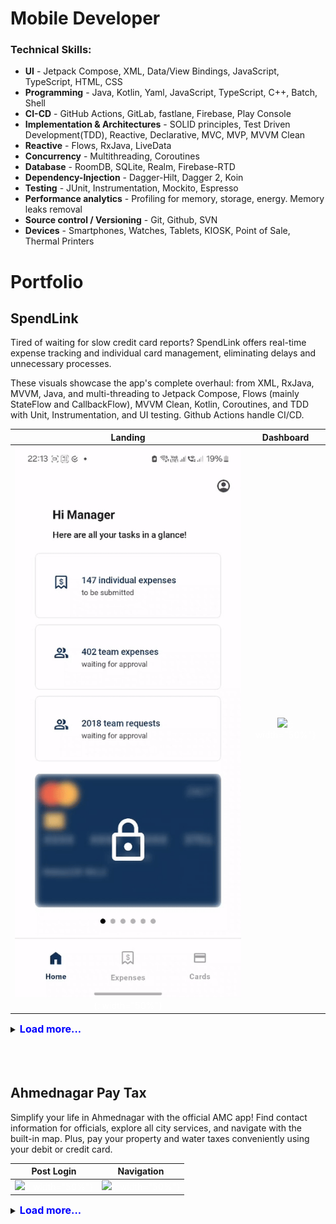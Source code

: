 # Mobile Developer

### Technical Skills:
 - **UI** - Jetpack Compose, XML, Data/View Bindings, JavaScript, TypeScript, HTML, CSS
 - **Programming** - Java, Kotlin, Yaml, JavaScript, TypeScript, C++, Batch, Shell
 - **CI-CD** - GitHub Actions, GitLab, fastlane, Firebase, Play Console
 - **Implementation & Architectures** - SOLID principles, Test Driven Development(TDD), Reactive, Declarative, MVC, MVP, MVVM Clean
 - **Reactive** - Flows, RxJava, LiveData
 - **Concurrency** - Multithreading, Coroutines
 - **Database** - RoomDB, SQLite, Realm, Firebase-RTD
 - **Dependency-Injection** - Dagger-Hilt, Dagger 2, Koin
 - **Testing** - JUnit, Instrumentation, Mockito, Espresso
 - **Performance analytics** - Profiling for memory, storage, energy. Memory leaks removal
 - **Source control / Versioning** - Git, Github, SVN
 - **Devices** - Smartphones, Watches, Tablets, KIOSK, Point of Sale, Thermal Printers
 
# Portfolio

## **SpendLink**

Tired of waiting for slow credit card reports? SpendLink offers real-time expense tracking and individual card management, eliminating delays and unnecessary processes.

These visuals showcase the app's complete overhaul: from XML, RxJava, MVVM, Java, and multi-threading to Jetpack Compose, Flows (mainly StateFlow and CallbackFlow), MVVM Clean, Kotlin, Coroutines, and TDD with Unit, Instrumentation, and UI testing. Github Actions handle CI/CD.

  Landing   |   Dashboard                            
:----------:|:-------------:     
![alt](/assets/vid/spendlink/Landing.gif)<span style="color:white">{: width="50%"}</span>   | ![](assets/vid/spendlink/Dashboard.gif)<span style="color:white">{: width="50%"}</span> 

<details><summary><span style="color:blue"><font size="3"><b>Load more...</b></font></span></summary>


  Login with Credentials   |   Login with Biometrics                            
:-------------------------:|:-------------------------:
![](/assets/vid/spendlink/Login_With_Credentials.gif)<span style="color:white">{: width="50%"}</span> | ![](assets/vid/spendlink/Login_With_Biometrics.gif)<span style="color:white">{: width="50%"}</span>

  Expense Details   |   Cards                            
:------------------:|:--------:
![](/assets/vid/spendlink/Expense_Details.gif)<span style="color:white">{: width="50%"}</span> | ![](assets/vid/spendlink/Cards.gif)<span style="color:white">{: width="50%"}</span>

  Create Expense   |   Create Card                            
:-----------------:|:--------------:
![](/assets/vid/spendlink/Create_Expense.gif)<span style="color:white">{: width="50%"}</span> | ![](assets/vid/spendlink/Create_Card.gif)<span style="color:white">{: width="50%"}</span>

  White Labeling   |   Old App                            
:-----------------:|:----------:
![](/assets/vid/spendlink/White-Labeling.gif)<span style="color:white">{: width="50%"}</span> | ![](assets/vid/spendlink/Old_App.gif)<span style="color:white">{: width="50%"}</span>



</details>
<br />
<br />
<br />


## **Ahmednagar Pay Tax**

Simplify your life in Ahmednagar with the official AMC app! Find contact information for officials, explore all city services, and navigate with the built-in map. Plus, pay your property and water taxes conveniently using your debit or credit card. 

  Post Login     |    Navigation                            
:---------------:|:---------------:
![](/assets/vid/ahmednagar/Post_Login_Landing.gif)<span style="color:white">{: width="50%"}</span> | ![](assets/vid/ahmednagar/Landing.gif)<span style="color:white">{: width="50%"}</span>


<details><summary><span style="color:blue"><font size="3"><b>Load more...</b></font></span></summary>


 Registration & Login   |   Login                            
:----------------------:|:--------:
![](/assets/vid/ahmednagar/Registration_Login.gif)<span style="color:white">{: width="50%"}</span> | ![](assets/vid/ahmednagar/Login.gif)<span style="color:white">{: width="50%"}</span>

  Local map   |   " "                          
:------------:|:--------:
![](/assets/vid/ahmednagar/Local_Map.gif)<span style="color:white">{: width="50%"}</span> | ![](assets/img/Blank.png)<span style="color:white">{: width="50%"}</span>


</details> 
